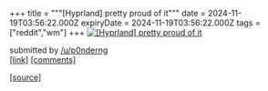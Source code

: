 +++
title = """[Hyprland] pretty proud of it"""
date = 2024-11-19T03:56:22.000Z
expiryDate = 2024-11-19T03:56:22.000Z
tags = ["reddit","wm"]
+++
[![[Hyprland] pretty proud of it](https://b.thumbs.redditmedia.com/koVlbFpgnj3rEpn2l0Wv1PDaHONIT8noQIYi-7QCd4I.jpg "[Hyprland] pretty proud of it")](https://www.reddit.com/r/unixporn/comments/1guode2/hyprland_pretty_proud_of_it/)

submitted by [/u/p0nderng](https://www.reddit.com/user/p0nderng)  
[\[link\]](https://www.reddit.com/gallery/1guode2) [\[comments\]](https://www.reddit.com/r/unixporn/comments/1guode2/hyprland_pretty_proud_of_it/)

[[source]](https://www.reddit.com/r/unixporn/comments/1guode2/hyprland_pretty_proud_of_it/)
